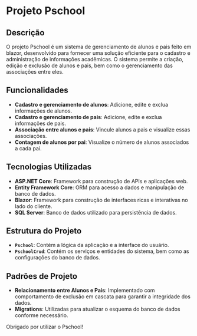 # Projeto Pschool

## Descrição

O projeto Pschool é um sistema de gerenciamento de alunos e pais feito em blazor, desenvolvido para fornecer uma solução eficiente para o cadastro e administração de informações acadêmicas. O sistema permite a criação, edição e exclusão de alunos e pais, bem como o gerenciamento das associações entre eles.

## Funcionalidades

- **Cadastro e gerenciamento de alunos**: Adicione, edite e exclua informações de alunos.
- **Cadastro e gerenciamento de pais**: Adicione, edite e exclua informações de pais.
- **Associação entre alunos e pais**: Vincule alunos a pais e visualize essas associações.
- **Contagem de alunos por pai**: Visualize o número de alunos associados a cada pai.

## Tecnologias Utilizadas

- **ASP.NET Core**: Framework para construção de APIs e aplicações web.
- **Entity Framework Core**: ORM para acesso a dados e manipulação de banco de dados.
- **Blazor**: Framework para construção de interfaces ricas e interativas no lado do cliente.
- **SQL Server**: Banco de dados utilizado para persistência de dados.

## Estrutura do Projeto

- **`Pschool`**: Contém a lógica da aplicação e a interface do usuário.
- **`PschoolCrud`**: Contém os serviços e entidades do sistema, bem como as configurações do banco de dados.

## Padrões de Projeto

- **Relacionamento entre Alunos e Pais**: Implementado com comportamento de exclusão em cascata para garantir a integridade dos dados.
- **Migrations**: Utilizadas para atualizar o esquema do banco de dados conforme necessário.


Obrigado por utilizar o Pschool!
